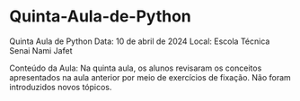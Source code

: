 # Quinta-Aula-de-Python
Quinta Aula de Python
Data: 10 de abril de 2024
Local: Escola Técnica Senai Nami Jafet

Conteúdo da Aula:
Na quinta aula, os alunos revisaram os conceitos apresentados na aula anterior por meio de exercícios de fixação. Não foram introduzidos novos tópicos.
